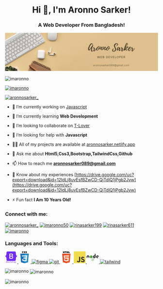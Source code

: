 <h1 align="center">Hi 👋, I'm Aronno Sarker!</h1>
<h3 align="center">A Web Developer From Bangladesh!</h3>

<img src="Black and Beige Modern Handwriting Professional Business LinkedIn Banner.png">

<p align="left"> <img src="https://komarev.com/ghpvc/?username=imaronno&label=Profile%20views&color=0e75b6&style=flat" alt="imaronno" /> </p>

<p align="left"> <a href="https://github.com/ryo-ma/github-profile-trophy"><img src="https://github-profile-trophy.vercel.app/?username=imaronno" alt="imaronno" /></a> </p>

<p align="left"> <a href="https://twitter.com/aronnosarker_" target="blank"><img src="https://img.shields.io/twitter/follow/aronnosarker_?logo=twitter&style=for-the-badge" alt="aronnosarker_" /></a> </p>

- 🔭 I’m currently working on [Javascript](https://github.com/imaronno/introduction-to-javascript)

- 🌱 I’m currently learning **Web Development**

- 👯 I’m looking to collaborate on [T-Lover](tlover.netlify.app)

- 🤝 I’m looking for help with **Javascript**

- 👨‍💻 All of my projects are available at [aronnosarker.netlify.app](aronnosarker.netlify.app)

- 💬 Ask me about **Html5,Css3,Bootstrap,TailwindCss,Github**

- 📫 How to reach me **aronnosarker089@gmail.com**

- 📄 Know about my experiences [https://drive.google.com/uc?export=download&id=12IdLj8uvEsfBZwCD-QjTdlQ1jPgb2Jvw](https://drive.google.com/uc?export=download&id=12IdLj8uvEsfBZwCD-QjTdlQ1jPgb2Jvw)

- ⚡ Fun fact **I Am 10 Years Old!**

<h3 align="left">Connect with me:</h3>
<p align="left">
<a href="https://twitter.com/aronnosarker_" target="blank"><img align="center" src="https://raw.githubusercontent.com/rahuldkjain/github-profile-readme-generator/master/src/images/icons/Social/twitter.svg" alt="aronnosarker_" height="30" width="40" /></a>
<a href="https://linkedin.com/in/imaronno50" target="blank"><img align="center" src="https://raw.githubusercontent.com/rahuldkjain/github-profile-readme-generator/master/src/images/icons/Social/linked-in-alt.svg" alt="imaronno50" height="30" width="40" /></a>
<a href="https://fb.com/rinasarker199" target="blank"><img align="center" src="https://raw.githubusercontent.com/rahuldkjain/github-profile-readme-generator/master/src/images/icons/Social/facebook.svg" alt="rinasarker199" height="30" width="40" /></a>
<a href="https://instagram.com/rinasarker611" target="blank"><img align="center" src="https://raw.githubusercontent.com/rahuldkjain/github-profile-readme-generator/master/src/images/icons/Social/instagram.svg" alt="rinasarker611" height="30" width="40" /></a>
<a href="https://www.youtube.com/c/imaronno" target="blank"><img align="center" src="https://raw.githubusercontent.com/rahuldkjain/github-profile-readme-generator/master/src/images/icons/Social/youtube.svg" alt="imaronno" height="30" width="40" /></a>
</p>

<h3 align="left">Languages and Tools:</h3>
<p align="left"> <a href="https://getbootstrap.com" target="_blank" rel="noreferrer"> <img src="https://raw.githubusercontent.com/devicons/devicon/master/icons/bootstrap/bootstrap-plain-wordmark.svg" alt="bootstrap" width="40" height="40"/> </a> <a href="https://www.w3schools.com/css/" target="_blank" rel="noreferrer"> <img src="https://raw.githubusercontent.com/devicons/devicon/master/icons/css3/css3-original-wordmark.svg" alt="css3" width="40" height="40"/> </a> <a href="https://www.figma.com/" target="_blank" rel="noreferrer"> <img src="https://www.vectorlogo.zone/logos/figma/figma-icon.svg" alt="figma" width="40" height="40"/> </a> <a href="https://git-scm.com/" target="_blank" rel="noreferrer"> <img src="https://www.vectorlogo.zone/logos/git-scm/git-scm-icon.svg" alt="git" width="40" height="40"/> </a> <a href="https://www.w3.org/html/" target="_blank" rel="noreferrer"> <img src="https://raw.githubusercontent.com/devicons/devicon/master/icons/html5/html5-original-wordmark.svg" alt="html5" width="40" height="40"/> </a> <a href="https://developer.mozilla.org/en-US/docs/Web/JavaScript" target="_blank" rel="noreferrer"> <img src="https://raw.githubusercontent.com/devicons/devicon/master/icons/javascript/javascript-original.svg" alt="javascript" width="40" height="40"/> </a> <a href="https://nodejs.org" target="_blank" rel="noreferrer"> <img src="https://raw.githubusercontent.com/devicons/devicon/master/icons/nodejs/nodejs-original-wordmark.svg" alt="nodejs" width="40" height="40"/> </a> <a href="https://tailwindcss.com/" target="_blank" rel="noreferrer"> <img src="https://www.vectorlogo.zone/logos/tailwindcss/tailwindcss-icon.svg" alt="tailwind" width="40" height="40"/> </a> </p>

<p><img align="left" src="https://github-readme-stats.vercel.app/api/top-langs?username=imaronno&show_icons=true&locale=en&layout=compact" alt="imaronno" /></p>

<p>&nbsp;<img align="center" src="https://github-readme-stats.vercel.app/api?username=imaronno&show_icons=true&locale=en" alt="imaronno" /></p>

<p><img align="center" src="https://github-readme-streak-stats.herokuapp.com/?user=imaronno&" alt="imaronno" /></p>
